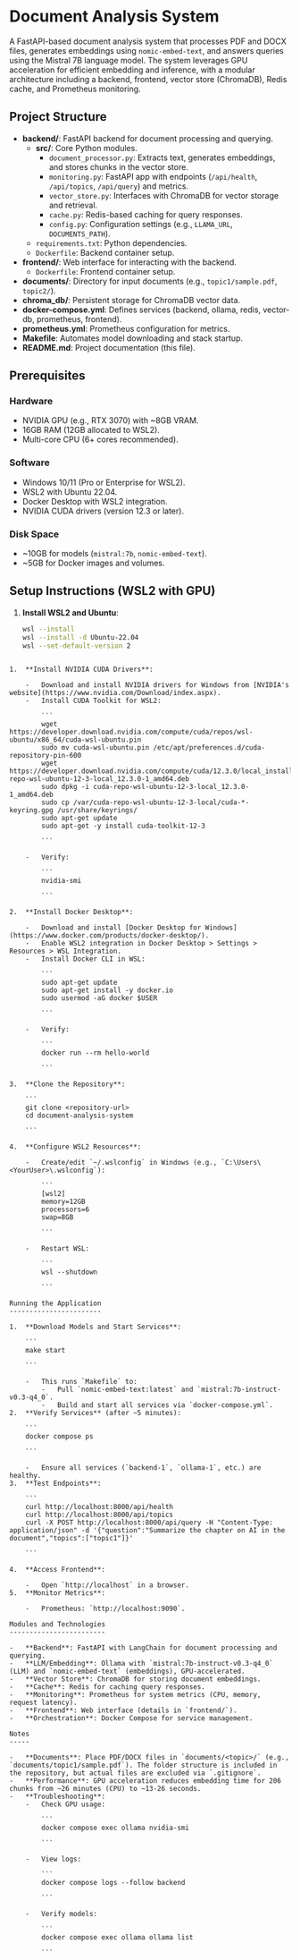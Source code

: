# Document Analysis System

A FastAPI-based document analysis system that processes PDF and DOCX files, generates embeddings using `nomic-embed-text`, and answers queries using the Mistral 7B language model. The system leverages GPU acceleration for efficient embedding and inference, with a modular architecture including a backend, frontend, vector store (ChromaDB), Redis cache, and Prometheus monitoring.

## Project Structure

- **backend/**: FastAPI backend for document processing and querying.
  - **src/**: Core Python modules.
    - `document_processor.py`: Extracts text, generates embeddings, and stores chunks in the vector store.
    - `monitoring.py`: FastAPI app with endpoints (`/api/health`, `/api/topics`, `/api/query`) and metrics.
    - `vector_store.py`: Interfaces with ChromaDB for vector storage and retrieval.
    - `cache.py`: Redis-based caching for query responses.
    - `config.py`: Configuration settings (e.g., `LLAMA_URL`, `DOCUMENTS_PATH`).
  - `requirements.txt`: Python dependencies.
  - `Dockerfile`: Backend container setup.
- **frontend/**: Web interface for interacting with the backend.
  - `Dockerfile`: Frontend container setup.
- **documents/**: Directory for input documents (e.g., `topic1/sample.pdf`, `topic2/`).
- **chroma_db/**: Persistent storage for ChromaDB vector data.
- **docker-compose.yml**: Defines services (backend, ollama, redis, vector-db, prometheus, frontend).
- **prometheus.yml**: Prometheus configuration for metrics.
- **Makefile**: Automates model downloading and stack startup.
- **README.md**: Project documentation (this file).

## Prerequisites

### Hardware
- NVIDIA GPU (e.g., RTX 3070) with ~8GB VRAM.
- 16GB RAM (12GB allocated to WSL2).
- Multi-core CPU (6+ cores recommended).

### Software
- Windows 10/11 (Pro or Enterprise for WSL2).
- WSL2 with Ubuntu 22.04.
- Docker Desktop with WSL2 integration.
- NVIDIA CUDA drivers (version 12.3 or later).

### Disk Space
- ~10GB for models (`mistral:7b`, `nomic-embed-text`).
- ~5GB for Docker images and volumes.

## Setup Instructions (WSL2 with GPU)

1. **Install WSL2 and Ubuntu**:
   ```bash
   wsl --install
   wsl --install -d Ubuntu-22.04
   wsl --set-default-version 2

```

1.  **Install NVIDIA CUDA Drivers**:

    -   Download and install NVIDIA drivers for Windows from [NVIDIA's website](https://www.nvidia.com/Download/index.aspx).
    -   Install CUDA Toolkit for WSL2:

        ```
        wget https://developer.download.nvidia.com/compute/cuda/repos/wsl-ubuntu/x86_64/cuda-wsl-ubuntu.pin
        sudo mv cuda-wsl-ubuntu.pin /etc/apt/preferences.d/cuda-repository-pin-600
        wget https://developer.download.nvidia.com/compute/cuda/12.3.0/local_installers/cuda-repo-wsl-ubuntu-12-3-local_12.3.0-1_amd64.deb
        sudo dpkg -i cuda-repo-wsl-ubuntu-12-3-local_12.3.0-1_amd64.deb
        sudo cp /var/cuda-repo-wsl-ubuntu-12-3-local/cuda-*-keyring.gpg /usr/share/keyrings/
        sudo apt-get update
        sudo apt-get -y install cuda-toolkit-12-3

        ```

    -   Verify:

        ```
        nvidia-smi

        ```

2.  **Install Docker Desktop**:

    -   Download and install [Docker Desktop for Windows](https://www.docker.com/products/docker-desktop/).
    -   Enable WSL2 integration in Docker Desktop > Settings > Resources > WSL Integration.
    -   Install Docker CLI in WSL:

        ```
        sudo apt-get update
        sudo apt-get install -y docker.io
        sudo usermod -aG docker $USER

        ```

    -   Verify:

        ```
        docker run --rm hello-world

        ```

3.  **Clone the Repository**:

    ```
    git clone <repository-url>
    cd document-analysis-system

    ```

4.  **Configure WSL2 Resources**:

    -   Create/edit `~/.wslconfig` in Windows (e.g., `C:\Users\<YourUser>\.wslconfig`):

        ```
        [wsl2]
        memory=12GB
        processors=6
        swap=8GB

        ```

    -   Restart WSL:

        ```
        wsl --shutdown

        ```

Running the Application
-----------------------

1.  **Download Models and Start Services**:

    ```
    make start

    ```

    -   This runs `Makefile` to:
        -   Pull `nomic-embed-text:latest` and `mistral:7b-instruct-v0.3-q4_0`.
        -   Build and start all services via `docker-compose.yml`.
2.  **Verify Services** (after ~5 minutes):

    ```
    docker compose ps

    ```

    -   Ensure all services (`backend-1`, `ollama-1`, etc.) are healthy.
3.  **Test Endpoints**:

    ```
    curl http://localhost:8000/api/health
    curl http://localhost:8000/api/topics
    curl -X POST http://localhost:8000/api/query -H "Content-Type: application/json" -d '{"question":"Summarize the chapter on AI in the document","topics":["topic1"]}'

    ```

4.  **Access Frontend**:

    -   Open `http://localhost` in a browser.
5.  **Monitor Metrics**:

    -   Prometheus: `http://localhost:9090`.

Modules and Technologies
------------------------

-   **Backend**: FastAPI with LangChain for document processing and querying.
-   **LLM/Embedding**: Ollama with `mistral:7b-instruct-v0.3-q4_0` (LLM) and `nomic-embed-text` (embeddings), GPU-accelerated.
-   **Vector Store**: ChromaDB for storing document embeddings.
-   **Cache**: Redis for caching query responses.
-   **Monitoring**: Prometheus for system metrics (CPU, memory, request latency).
-   **Frontend**: Web interface (details in `frontend/`).
-   **Orchestration**: Docker Compose for service management.

Notes
-----

-   **Documents**: Place PDF/DOCX files in `documents/<topic>/` (e.g., `documents/topic1/sample.pdf`). The folder structure is included in the repository, but actual files are excluded via `.gitignore`.
-   **Performance**: GPU acceleration reduces embedding time for 206 chunks from ~26 minutes (CPU) to ~13-26 seconds.
-   **Troubleshooting**:
    -   Check GPU usage:

        ```
        docker compose exec ollama nvidia-smi

        ```

    -   View logs:

        ```
        docker compose logs --follow backend

        ```

    -   Verify models:

        ```
        docker compose exec ollama ollama list

        ```

```
